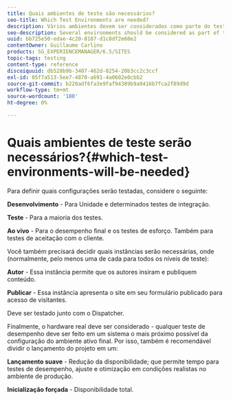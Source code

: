 ```yaml
---
title: Quais ambientes de teste são necessários?
seo-title: Which Test Environments are needed?
description: Vários ambientes devem ser considerados como parte do teste
seo-description: Several environments should be considered as part of testing
uuid: bb725e50-edae-4c20-8107-d1c8df2e60e2
contentOwner: Guillaume Carlino
products: SG_EXPERIENCEMANAGER/6.5/SITES
topic-tags: testing
content-type: reference
discoiquuid: db528b9b-3407-462d-8254-20b3cc2c3ccf
exl-id: 05f7a513-5ee7-4870-a691-4a0602e0cbb2
source-git-commit: b220adf6fa3e9faf94389b9a9416b7fca2f89d9d
workflow-type: tm+mt
source-wordcount: '180'
ht-degree: 0%

---
```


# Quais ambientes de teste serão necessários?{#which-test-environments-will-be-needed}

Para definir quais configurações serão testadas, considere o seguinte:

**Desenvolvimento** - Para Unidade e determinados testes de integração.

**Teste** - Para a maioria dos testes.

**Ao vivo** - Para o desempenho final e os testes de esforço. Também para testes de aceitação com o cliente.

Você também precisará decidir quais instâncias serão necessárias, onde (normalmente, pelo menos uma de cada para todos os níveis de teste):

**Autor** - Essa instância permite que os autores insiram e publiquem conteúdo.

**Publicar** - Essa instância apresenta o site em seu formulário publicado para acesso de visitantes.

Deve ser testado junto com o Dispatcher.

Finalmente, o hardware real deve ser considerado - qualquer teste de desempenho deve ser feito em um sistema o mais próximo possível da configuração do ambiente ativo final. Por isso, também é recomendável dividir o lançamento do projeto em um:

**Lançamento suave** - Redução da disponibilidade; que permite tempo para testes de desempenho, ajuste e otimização em condições realistas no ambiente de produção.

**Inicialização forçada** - Disponibilidade total.

